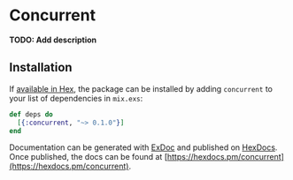 # Concurrent

**TODO: Add description**

## Installation

If [available in Hex](https://hex.pm/docs/publish), the package can be installed
by adding `concurrent` to your list of dependencies in `mix.exs`:

```elixir
def deps do
  [{:concurrent, "~> 0.1.0"}]
end
```

Documentation can be generated with [ExDoc](https://github.com/elixir-lang/ex_doc)
and published on [HexDocs](https://hexdocs.pm). Once published, the docs can
be found at [https://hexdocs.pm/concurrent](https://hexdocs.pm/concurrent).

